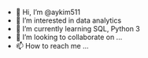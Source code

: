 - 👋 Hi, I’m @aykim511
- 👀 I’m interested in data analytics
- 🌱 I’m currently learning SQL, Python 3
- 💞️ I’m looking to collaborate on ...
- 📫 How to reach me ...

<!---
aykim511/aykim511 is a ✨ special ✨ repository because its `README.md` (this file) appears on your GitHub profile.
You can click the Preview link to take a look at your changes.
--->
